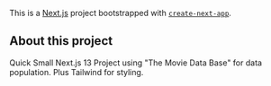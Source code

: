 This is a [Next.js](https://nextjs.org/) project bootstrapped with [`create-next-app`](https://github.com/vercel/next.js/tree/canary/packages/create-next-app).

## About this project
 Quick Small Next.js 13 Project using "The Movie Data Base" for data population. Plus Tailwind for styling.